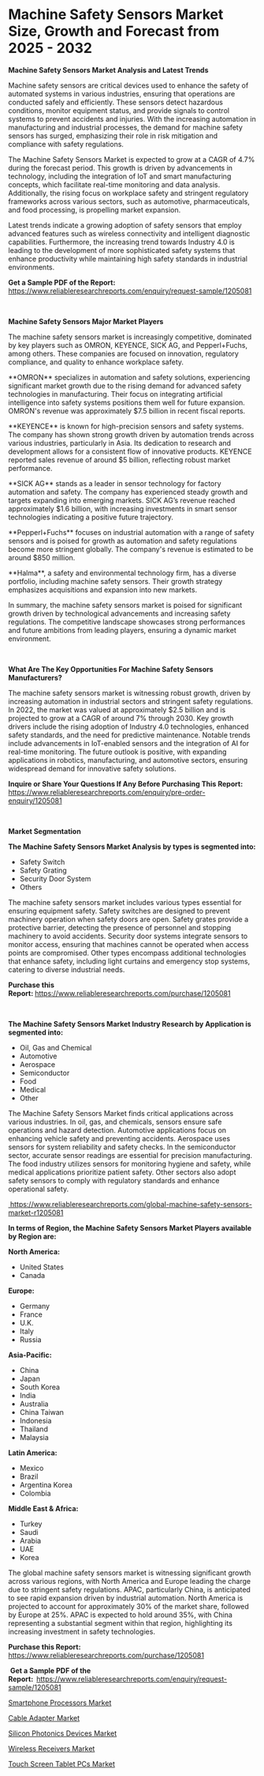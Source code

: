 <p><h1>Machine Safety Sensors Market Size, Growth and Forecast from 2025 - 2032</h1></p><p><strong>Machine Safety Sensors Market Analysis and Latest Trends</strong></p>
<p><p>Machine safety sensors are critical devices used to enhance the safety of automated systems in various industries, ensuring that operations are conducted safely and efficiently. These sensors detect hazardous conditions, monitor equipment status, and provide signals to control systems to prevent accidents and injuries. With the increasing automation in manufacturing and industrial processes, the demand for machine safety sensors has surged, emphasizing their role in risk mitigation and compliance with safety regulations.</p><p>The Machine Safety Sensors Market is expected to grow at a CAGR of 4.7% during the forecast period. This growth is driven by advancements in technology, including the integration of IoT and smart manufacturing concepts, which facilitate real-time monitoring and data analysis. Additionally, the rising focus on workplace safety and stringent regulatory frameworks across various sectors, such as automotive, pharmaceuticals, and food processing, is propelling market expansion.</p><p>Latest trends indicate a growing adoption of safety sensors that employ advanced features such as wireless connectivity and intelligent diagnostic capabilities. Furthermore, the increasing trend towards Industry 4.0 is leading to the development of more sophisticated safety systems that enhance productivity while maintaining high safety standards in industrial environments.</p></p>
<p><strong>Get a Sample PDF of the Report:&nbsp;</strong> <a href="https://www.reliableresearchreports.com/enquiry/request-sample/1205081?utm_campaign=8&utm_medium=2&utm_source=Github&utm_content=ia&utm_term=06042025&utm_id=machine-safety-sensors">https://www.reliableresearchreports.com/enquiry/request-sample/1205081</a></p>
<p>&nbsp;</p>
<p><strong>Machine Safety Sensors Major Market Players</strong></p>
<p><p>The machine safety sensors market is increasingly competitive, dominated by key players such as OMRON, KEYENCE, SICK AG, and Pepperl+Fuchs, among others. These companies are focused on innovation, regulatory compliance, and quality to enhance workplace safety.</p><p>**OMRON** specializes in automation and safety solutions, experiencing significant market growth due to the rising demand for advanced safety technologies in manufacturing. Their focus on integrating artificial intelligence into safety systems positions them well for future expansion. OMRON's revenue was approximately $7.5 billion in recent fiscal reports.</p><p>**KEYENCE** is known for high-precision sensors and safety systems. The company has shown strong growth driven by automation trends across various industries, particularly in Asia. Its dedication to research and development allows for a consistent flow of innovative products. KEYENCE reported sales revenue of around $5 billion, reflecting robust market performance.</p><p>**SICK AG** stands as a leader in sensor technology for factory automation and safety. The company has experienced steady growth and targets expanding into emerging markets. SICK AG’s revenue reached approximately $1.6 billion, with increasing investments in smart sensor technologies indicating a positive future trajectory.</p><p>**Pepperl+Fuchs** focuses on industrial automation with a range of safety sensors and is poised for growth as automation and safety regulations become more stringent globally. The company's revenue is estimated to be around $850 million.</p><p>**Halma**, a safety and environmental technology firm, has a diverse portfolio, including machine safety sensors. Their growth strategy emphasizes acquisitions and expansion into new markets.</p><p>In summary, the machine safety sensors market is poised for significant growth driven by technological advancements and increasing safety regulations. The competitive landscape showcases strong performances and future ambitions from leading players, ensuring a dynamic market environment.</p></p>
<p>&nbsp;</p>
<p><strong>What Are The Key Opportunities For Machine Safety Sensors Manufacturers?</strong></p>
<p><p>The machine safety sensors market is witnessing robust growth, driven by increasing automation in industrial sectors and stringent safety regulations. In 2022, the market was valued at approximately $2.5 billion and is projected to grow at a CAGR of around 7% through 2030. Key growth drivers include the rising adoption of Industry 4.0 technologies, enhanced safety standards, and the need for predictive maintenance. Notable trends include advancements in IoT-enabled sensors and the integration of AI for real-time monitoring. The future outlook is positive, with expanding applications in robotics, manufacturing, and automotive sectors, ensuring widespread demand for innovative safety solutions.</p></p>
<p><strong>Inquire or Share Your Questions If Any Before Purchasing This Report:</strong> <a href="https://www.reliableresearchreports.com/enquiry/pre-order-enquiry/1205081?utm_campaign=8&utm_medium=2&utm_source=Github&utm_content=ia&utm_term=06042025&utm_id=machine-safety-sensors">https://www.reliableresearchreports.com/enquiry/pre-order-enquiry/1205081</a></p>
<p>&nbsp;</p>
<p><strong>Market Segmentation</strong></p>
<p><strong>The Machine Safety Sensors Market Analysis by types is segmented into:</strong></p>
<p><ul><li>Safety Switch</li><li>Safety Grating</li><li>Security Door System</li><li>Others</li></ul></p>
<p><p>The machine safety sensors market includes various types essential for ensuring equipment safety. Safety switches are designed to prevent machinery operation when safety doors are open. Safety grates provide a protective barrier, detecting the presence of personnel and stopping machinery to avoid accidents. Security door systems integrate sensors to monitor access, ensuring that machines cannot be operated when access points are compromised. Other types encompass additional technologies that enhance safety, including light curtains and emergency stop systems, catering to diverse industrial needs.</p></p>
<p><strong>Purchase this Report:&nbsp;</strong><a href="https://www.reliableresearchreports.com/purchase/1205081?utm_campaign=8&utm_medium=2&utm_source=Github&utm_content=ia&utm_term=06042025&utm_id=machine-safety-sensors">https://www.reliableresearchreports.com/purchase/1205081</a></p>
<p>&nbsp;</p>
<p><strong>The Machine Safety Sensors Market Industry Research by Application is segmented into:</strong></p>
<p><ul><li>Oil, Gas and Chemical</li><li>Automotive</li><li>Aerospace</li><li>Semiconductor</li><li>Food</li><li>Medical</li><li>Other</li></ul></p>
<p><p>The Machine Safety Sensors Market finds critical applications across various industries. In oil, gas, and chemicals, sensors ensure safe operations and hazard detection. Automotive applications focus on enhancing vehicle safety and preventing accidents. Aerospace uses sensors for system reliability and safety checks. In the semiconductor sector, accurate sensor readings are essential for precision manufacturing. The food industry utilizes sensors for monitoring hygiene and safety, while medical applications prioritize patient safety. Other sectors also adopt safety sensors to comply with regulatory standards and enhance operational safety.</p></p>
<p><a href="https://www.reliableresearchreports.com/global-machine-safety-sensors-market-r1205081?utm_campaign=8&utm_medium=2&utm_source=Github&utm_content=ia&utm_term=06042025&utm_id=machine-safety-sensors">&nbsp;https://www.reliableresearchreports.com/global-machine-safety-sensors-market-r1205081</a></p>
<p><strong>In terms of Region, the Machine Safety Sensors Market Players available by Region are:</strong></p>
<p>
    <p> <strong> North America: </strong>
        <ul>
            <li>United States</li>
            <li>Canada</li>
        </ul>
        </p> 
    <p> <strong> Europe: </strong>
        <ul>
            <li>Germany</li>
            <li>France</li>
            <li>U.K.</li>
            <li>Italy</li>
            <li>Russia</li>
        </ul>
        </p> 
    <p> <strong> Asia-Pacific: </strong>
        <ul>
            <li>China</li>
            <li>Japan</li>
            <li>South Korea</li>
            <li>India</li>
            <li>Australia</li>
            <li>China Taiwan</li>
            <li>Indonesia</li>
            <li>Thailand</li>
            <li>Malaysia</li>
        </ul>
        </p> 
    <p> <strong> Latin America: </strong>
        <ul>
            <li>Mexico</li>
            <li>Brazil</li>
            <li>Argentina Korea</li>
            <li>Colombia</li>
        </ul>
        </p> 
    <p> <strong> Middle East & Africa: </strong>
        <ul>
            <li>Turkey</li>
            <li>Saudi</li>
            <li>Arabia</li>
            <li>UAE</li>
            <li>Korea</li>
        </ul>
    </p>
    </p>
<p><p>The global machine safety sensors market is witnessing significant growth across various regions, with North America and Europe leading the charge due to stringent safety regulations. APAC, particularly China, is anticipated to see rapid expansion driven by industrial automation. North America is projected to account for approximately 30% of the market share, followed by Europe at 25%. APAC is expected to hold around 35%, with China representing a substantial segment within that region, highlighting its increasing investment in safety technologies.</p></p>
<p><strong>Purchase this Report: </strong><a href="https://www.reliableresearchreports.com/purchase/1205081?utm_campaign=8&utm_medium=2&utm_source=Github&utm_content=ia&utm_term=06042025&utm_id=machine-safety-sensors">https://www.reliableresearchreports.com/purchase/1205081</a></p>
<p>&nbsp;<strong>Get a Sample PDF of the Report:&nbsp;&nbsp;</strong><a href="https://www.reliableresearchreports.com/enquiry/request-sample/1205081?utm_campaign=8&utm_medium=2&utm_source=Github&utm_content=ia&utm_term=06042025&utm_id=machine-safety-sensors">https://www.reliableresearchreports.com/enquiry/request-sample/1205081</a></p>
<p><strong></strong></p>
<p><p><a href="https://github.com/shpirttangim48/Market-Research-Report-List-1/blob/main/smartphone-processors-market.md?utm_campaign=8&utm_medium=2&utm_source=Github&utm_content=ia&utm_term=06042025&utm_id=machine-safety-sensors">Smartphone Processors Market</a></p><p><a href="https://github.com/lugnabirue/Market-Research-Report-List-1/blob/main/cable-adapter-market.md?utm_campaign=8&utm_medium=2&utm_source=Github&utm_content=ia&utm_term=06042025&utm_id=machine-safety-sensors">Cable Adapter Market</a></p><p><a href="https://github.com/gakpasulgun/Market-Research-Report-List-1/blob/main/silicon-photonics-devices-market.md?utm_campaign=8&utm_medium=2&utm_source=Github&utm_content=ia&utm_term=06042025&utm_id=machine-safety-sensors">Silicon Photonics Devices Market</a></p><p><a href="https://github.com/kitkaeberz5z/Market-Research-Report-List-1/blob/main/wireless-receivers-market.md?utm_campaign=8&utm_medium=2&utm_source=Github&utm_content=ia&utm_term=06042025&utm_id=machine-safety-sensors">Wireless Receivers Market</a></p><p><a href="https://github.com/snelldimkeod/Market-Research-Report-List-1/blob/main/touch-screen-tablet-pcs-market.md?utm_campaign=8&utm_medium=2&utm_source=Github&utm_content=ia&utm_term=06042025&utm_id=machine-safety-sensors">Touch Screen Tablet PCs Market</a></p></p>